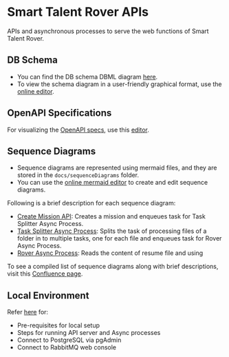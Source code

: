 # Smart Talent Rover APIs

APIs and asynchronous processes to serve the web functions of Smart Talent Rover.

## DB Schema

- You can find the DB schema DBML diagram [here](docs/dbSchema.dbml).
- To view the schema diagram in a user-friendly graphical format, use the [online editor](https://dbdiagram.io/d).

## OpenAPI Specifications

For visualizing the [OpenAPI specs](docs/openApiSpecs.yml), use this [editor](https://editor-next.swagger.io/).

## Sequence Diagrams

- Sequence diagrams are represented using mermaid files, and they are stored in the `docs/sequenceDiagrams` folder.
- You can use the [online mermaid editor](https://mermaid.live/) to create and edit sequence diagrams.

Following is a brief description for each sequence diagram:
- [Create Mission API](docs/sequenceDiagrams/api/createMission.mermaid): Creates a mission and enqueues task for Task Splitter Async Process.
- [Task Splitter Async Process](docs/sequenceDiagrams/asyncProcess/taskSplitter.mermaid): Splits the task of processing files of a folder in to multiple tasks, one for each file and enqueues task for Rover Async Process.
- [Rover Async Process](docs/sequenceDiagrams/asyncProcess/rover.mermaid): Reads the content of resume file and using 

To see a compiled list of sequence diagrams along with brief descriptions, visit this [Confluence page](https://modolabs.jira.com/wiki/spaces/KTRUESPARROW/pages/3266576441/Sequence+Diagrams).

## Local Environment

Refer [here](docs/localEnvironmentSetup.md) for:
- Pre-requisites for local setup
- Steps for running API server and Async processes
- Connect to PostgreSQL via pgAdmin
- Connect to RabbitMQ web console

